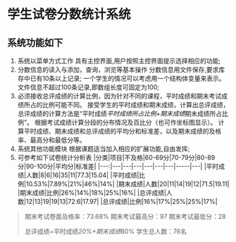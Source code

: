 # 学生试卷分数统计系统

## 系统功能如下
1. 系统以菜单方式工作
   具有主控界面,用户按照主控界面提示选择相应的功能;
2. 分数信息的读入与添加，查询，浏览等基本操作
   分数信息用文件保存,要求库存中已有10条以上记录;
   一个学生的情况可以考虑用一个结构体变量来表示。
   文件信息不超过100条记录,即数组长度可固定为100;
3. 必须接收总评成绩的计算比例，因为针对不同的课程，平时成绩和期末考试成绩所占的比例可能不同。
   接受学生的平时成绩和期末成绩，计算出总评成绩，总评成绩的计算方法是“平时成绩*平时成绩所占比例+期末成绩*期末成绩所占比例”。
   根据考试成绩计算分段的分布情况及百比分（也可作坐标图显示）。
   计算平时成绩、期末成绩和总评成绩的平均分和标准差，以及期末成绩的及格率、最高分和最低分等。
4. 系统其他功能模块
   根据课题适当加入相应的扩展功能,自由发挥;
5. 可参考如下试卷统计分析表
|分类|项目|不及格|60-69分|70-79分|80-89分|90-100分|平均分|标准差|
|---:|---|---|---|---|---|---|-----|---|
|平时成绩|人数|8|6|16|35|11|77.3|15.04|
|平时成绩|比例|10.53%|7.89%|21%|46%|14%|
|期末成绩|人数|20|11|14|19|12|71.5|19.11|
|期末成绩|比例|26%|14%|18%|25%|16%|
|总评成绩|人数|12|13|19|19|13|72.6|17.97|
|总评成绩|比例|16%|17%|25%|25%|17%|

> 期末考试卷面及格率：73.68%       期末考试最高分：97         期末考试最低分：28
> 
> 总评成绩=平时成绩*20%+期末成绩*80%   学生总人数：76名								



